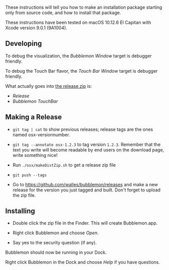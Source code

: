 These instructions will tell you how to make an installation package starting
only from source code, and how to install that package.

These instructions have been tested on macOS 10.12.6 El Capitan with Xcode
version 9.0.1 (9A1004).


Developing
----------
To debug the visualization, the *Bubblemon Window* target is debugger friendly.

To debug the Touch Bar flavor, the *Touch Bar Window* target is debugger friendly.

What actually goes into [the release zip](github.com/walles/bubblemon/releases/latest) is:
* *Release*
* *Bubblemon TouchBar*


Making a Release
----------------
* `git tag | cat` to show previous releases; release tags are the ones named
osx-versionnumber.

* `git tag --annotate osx-1.2.3` to tag version `1.2.3`. Remember that the text
you write will become readable by end users on the download page, write
something nice!

* Run `./osx/makeDistZip.sh` to get a release zip file

* `git push --tags`

* Go to https://github.com/walles/bubblemon/releases and make a new release for
  the version you just tagged and built. Don't forget to upload the zip file.


Installing
----------
* Double click the zip file in the Finder. This will create
  Bubblemon.app.

* Right click Bubblemon and choose *Open*.

* Say yes to the security question (if any).

Bubblemon should now be running in your Dock.

Right click Bubblemon in the Dock and choose *Help* if you have questions.
